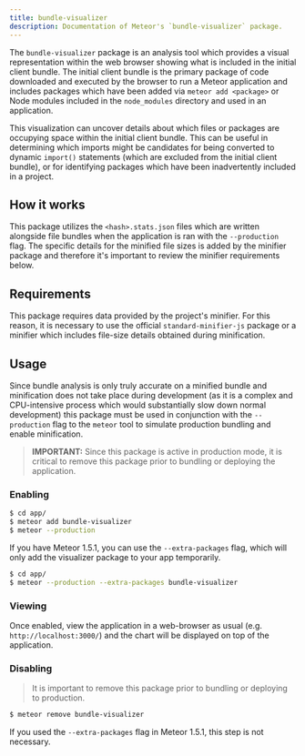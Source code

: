 ```yaml
---
title: bundle-visualizer
description: Documentation of Meteor's `bundle-visualizer` package.
---
```


The `bundle-visualizer` package is an analysis tool which provides a visual
representation within the web browser showing what is included in the initial
client bundle.  The initial client bundle is the primary package of code
downloaded and executed by the browser to run a Meteor application and includes
packages which have been added via `meteor add <package>` or Node modules
included in the `node_modules` directory and used in an application.

This visualization can uncover details about which files or packages are
occupying space within the initial client bundle.  This can be useful in
determining which imports might be candidates for being converted to dynamic
`import()` statements (which are excluded from the initial client bundle), or
for identifying packages which have been inadvertently included in a project.

## How it works

This package utilizes the `<hash>.stats.json` files which are written alongside
file bundles when the application is ran with the `--production` flag.  The
specific details for the minified file sizes is added by the minifier package
and therefore it's important to review the minifier requirements below.

## Requirements

This package requires data provided by the project's minifier.  For this reason,
it is necessary to use the official `standard-minifier-js` package or a minifier
which includes file-size details obtained during minification.

## Usage

Since bundle analysis is only truly accurate on a minified bundle and
minification does not take place during development (as it is a complex and
CPU-intensive process which would substantially slow down normal development)
this package must be used in conjunction with the `--production` flag to the
`meteor` tool to simulate production bundling and enable minification.

> **IMPORTANT:** Since this package is active in production mode, it is critical
> to remove this package prior to bundling or deploying the application.

### Enabling
```sh
$ cd app/
$ meteor add bundle-visualizer
$ meteor --production
```

If you have Meteor 1.5.1, you can use the `--extra-packages` flag, which will only add the visualizer package to your app temporarily.

```sh
$ cd app/
$ meteor --production --extra-packages bundle-visualizer
```

### Viewing

Once enabled, view the application in a web-browser as usual
(e.g. `http://localhost:3000/`) and the chart will be displayed on top of the
application.

### Disabling

> It is important to remove this package prior to bundling or deploying to
> production.

```sh
$ meteor remove bundle-visualizer
```

If you used the `--extra-packages` flag in Meteor 1.5.1, this step is not necessary.
